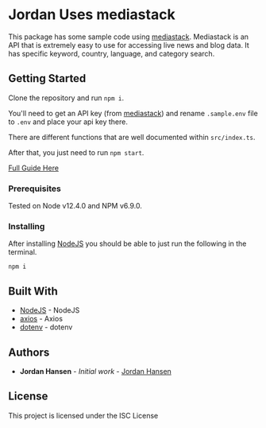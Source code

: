 # Jordan Uses mediastack

This package has some sample code using [mediastack](https://mediastack.com/). Mediastack is an API that is extremely easy to use for accessing live news and blog data. It has specific keyword, country, language, and category search.

## Getting Started

Clone the repository and run `npm i`. 

You'll need to get an API key (from [mediastack](https://mediastack.com/)) and rename `.sample.env` file to `.env` and place your api key there.

There are different functions that are well documented within `src/index.ts`.

After that, you just need to run `npm start`.

[Full Guide Here](https://javascriptwebscrapingguy.com/jordan-uses-mediastack/)

### Prerequisites

Tested on Node v12.4.0 and NPM v6.9.0.

### Installing

After installing [NodeJS](https://nodejs.org/en/) you should be able to just run the following in the terminal.

```
npm i
```

## Built With

* [NodeJS](https://nodejs.org/en/) - NodeJS
* [axios](https://github.com/axios/axios) - Axios
* [dotenv](https://github.com/motdotla/dotenv) - dotenv

## Authors

* **Jordan Hansen** - *Initial work* - [Jordan Hansen](https://github.com/aarmora)


## License

This project is licensed under the ISC License

